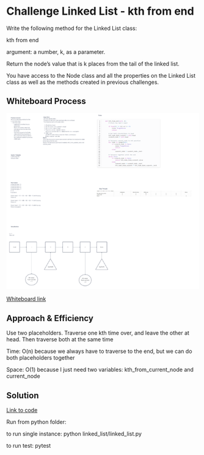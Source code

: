 # Challenge Linked List - kth from end
Write the following method for the Linked List class:

kth from end

argument: a number, k, as a parameter.

Return the node’s value that is k places from the tail of the linked list.

You have access to the Node class and all the properties on the Linked List class as well as the methods created in previous challenges.


## Whiteboard Process
![Whiteboard image](whiteboard07.png)

[Whiteboard link](https://mikeshen926191.invisionapp.com/freehand/Code-Challenge-07-xICsiMtEB?dsid_h=0409fac6aa1c64050f05c00c7b6fabbdf2cedd3bd26c8e2f424cf36cb97ed41b&uid_h=cb08dec7ece6a9f52098e8b9edfd4330e40a53876f81c120382ecff9ccb5784d)

## Approach & Efficiency
Use two placeholders.
Traverse one kth time over, and leave the other at head.
Then traverse both at the same time

Time: O(n) because we always have to traverse to the end, but we can do both placeholders together

Space: O(1) because I just need two variables: kth_from_current_node and current_node

## Solution
[Link to code](https://github.com/mikeshen7/data-structures-and-algorithms/blob/main/python/linked_list/linked_list.py)

Run from python folder:

to run single instance: python linked_list/linked_list.py

to run test: pytest
